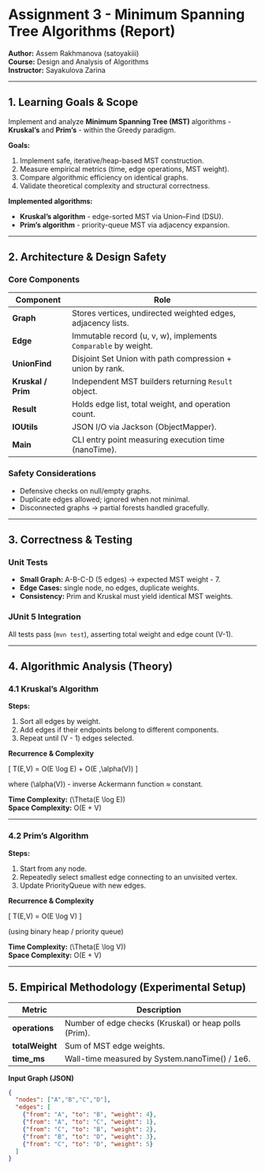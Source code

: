 # **Assignment 3 - Minimum Spanning Tree Algorithms (Report)**
**Author:** Assem Rakhmanova (satoyakiii)  
**Course:** Design and Analysis of Algorithms  
**Instructor:** Sayakulova Zarina

---

## **1. Learning Goals & Scope**

Implement and analyze **Minimum Spanning Tree (MST)** algorithms -  
**Kruskal’s** and **Prim’s** - within the Greedy paradigm.

**Goals:**
1. Implement safe, iterative/heap-based MST construction.
2. Measure empirical metrics (time, edge operations, MST weight).
3. Compare algorithmic efficiency on identical graphs.
4. Validate theoretical complexity and structural correctness.

**Implemented algorithms:**
- **Kruskal’s algorithm** - edge-sorted MST via Union–Find (DSU).
- **Prim’s algorithm** - priority-queue MST via adjacency expansion.

---

## **2. Architecture & Design Safety**

### **Core Components**
| Component | Role |
|------------|------|
| **Graph** | Stores vertices, undirected weighted edges, adjacency lists. |
| **Edge** | Immutable record (u, v, w), implements `Comparable` by weight. |
| **UnionFind** | Disjoint Set Union with path compression + union by rank. |
| **Kruskal / Prim** | Independent MST builders returning `Result` object. |
| **Result** | Holds edge list, total weight, and operation count. |
| **IOUtils** | JSON I/O via Jackson (ObjectMapper). |
| **Main** | CLI entry point measuring execution time (nanoTime). |

### **Safety Considerations**
- Defensive checks on null/empty graphs.
- Duplicate edges allowed; ignored when not minimal.
- Disconnected graphs → partial forests handled gracefully.

---

## **3. Correctness & Testing**

### **Unit Tests**
- **Small Graph:** A-B-C-D (5 edges) → expected MST weight - 7.
- **Edge Cases:** single node, no edges, duplicate weights.
- **Consistency:** Prim and Kruskal must yield identical MST weights.

### **JUnit 5 Integration**
All tests pass (`mvn test`), asserting total weight and edge count (V-1).

---

## **4. Algorithmic Analysis (Theory)**

### **4.1 Kruskal’s Algorithm**

**Steps:**
1. Sort all edges by weight.
2. Add edges if their endpoints belong to different components.
3. Repeat until (V - 1) edges selected.

**Recurrence & Complexity**

\[
T(E,V) = O(E \log E) + O(E \,\alpha(V))
\]

where \(\alpha(V)\) - inverse Ackermann function ≈ constant.

**Time Complexity:** \(\Theta(E \log E)\)  
**Space Complexity:** O(E + V)

---

### **4.2 Prim’s Algorithm**

**Steps:**
1. Start from any node.
2. Repeatedly select smallest edge connecting to an unvisited vertex.
3. Update PriorityQueue with new edges.

**Recurrence & Complexity**

\[
T(E,V) = O(E \log V)
\]

(using binary heap / priority queue)

**Time Complexity:** \(\Theta(E \log V)\)  
**Space Complexity:** O(E + V)

---

## **5. Empirical Methodology (Experimental Setup)**

| Metric | Description |
|---------|--------------|
| **operations** | Number of edge checks (Kruskal) or heap polls (Prim). |
| **totalWeight** | Sum of MST edge weights. |
| **time_ms** | Wall-time measured by System.nanoTime() / 1e6. |

**Input Graph (JSON)**

```json
{
  "nodes": ["A","B","C","D"],
  "edges": [
    {"from": "A", "to": "B", "weight": 4},
    {"from": "A", "to": "C", "weight": 1},
    {"from": "C", "to": "B", "weight": 2},
    {"from": "B", "to": "D", "weight": 3},
    {"from": "C", "to": "D", "weight": 5}
  ]
}
